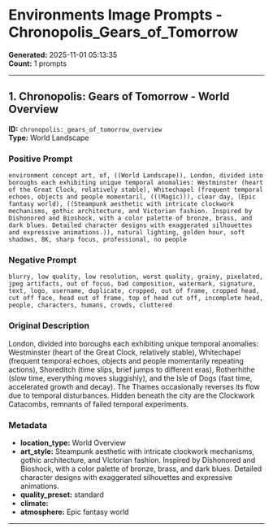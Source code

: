 # Environments Image Prompts - Chronopolis_Gears_of_Tomorrow

**Generated:** 2025-11-01 05:13:35  
**Count:** 1 prompts

---

## 1. Chronopolis: Gears of Tomorrow - World Overview

**ID:** `chronopolis:_gears_of_tomorrow_overview`  
**Type:** World Landscape  

### Positive Prompt

```
environment concept art, of, ((World Landscape)), London, divided into boroughs each exhibiting unique temporal anomalies: Westminster (heart of the Great Clock, relatively stable), Whitechapel (frequent temporal echoes, objects and people momentaril, (((Magic))), clear day, (Epic fantasy world), ((Steampunk aesthetic with intricate clockwork mechanisms, gothic architecture, and Victorian fashion. Inspired by Dishonored and Bioshock, with a color palette of bronze, brass, and dark blues. Detailed character designs with exaggerated silhouettes and expressive animations.)), natural lighting, golden hour, soft shadows, 8K, sharp focus, professional, no people
```

### Negative Prompt

```
blurry, low quality, low resolution, worst quality, grainy, pixelated, jpeg artifacts, out of focus, bad composition, watermark, signature, text, logo, username, duplicate, cropped, out of frame, cropped head, cut off face, head out of frame, top of head cut off, incomplete head, people, characters, humans, crowds, cluttered
```

### Original Description

London, divided into boroughs each exhibiting unique temporal anomalies: Westminster (heart of the Great Clock, relatively stable), Whitechapel (frequent temporal echoes, objects and people momentarily repeating actions), Shoreditch (time slips, brief jumps to different eras), Rotherhithe (slow time, everything moves sluggishly), and the Isle of Dogs (fast time, accelerated growth and decay). The Thames occasionally reverses its flow due to temporal disturbances. Hidden beneath the city are the Clockwork Catacombs, remnants of failed temporal experiments.

### Metadata

- **location_type:** World Overview
- **art_style:** Steampunk aesthetic with intricate clockwork mechanisms, gothic architecture, and Victorian fashion. Inspired by Dishonored and Bioshock, with a color palette of bronze, brass, and dark blues. Detailed character designs with exaggerated silhouettes and expressive animations.
- **quality_preset:** standard
- **climate:** 
- **atmosphere:** Epic fantasy world

---

